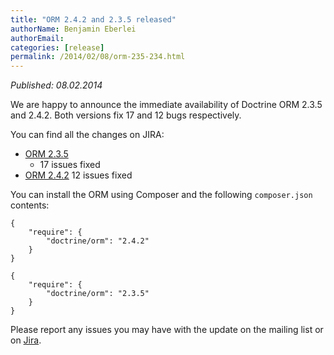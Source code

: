 ```yaml
---
title: "ORM 2.4.2 and 2.3.5 released"
authorName: Benjamin Eberlei
authorEmail:
categories: [release]
permalink: /2014/02/08/orm-235-234.html
---
```

*Published: 08.02.2014*

We are happy to announce the immediate availability of Doctrine ORM
2.3.5 and 2.4.2. Both versions fix 17 and 12 bugs respectively.

You can find all the changes on JIRA:

-   [ORM
    2.3.5](https://www.doctrine-project.org/jira/browse/DDC/fixforversion/10521)
    - 17 issues fixed
-   [ORM
    2.4.2](https://www.doctrine-project.org/jira/browse/DDC/fixforversion/10621)
    12 issues fixed

You can install the ORM using Composer and the following `composer.json`
contents:

~~~~ {.sourceCode .json}
{
    "require": {
        "doctrine/orm": "2.4.2"
    }
}
~~~~

~~~~ {.sourceCode .json}
{
    "require": {
        "doctrine/orm": "2.3.5"
    }
}
~~~~

Please report any issues you may have with the update on the mailing
list or on [Jira](https://www.doctrine-project.org/jira).
